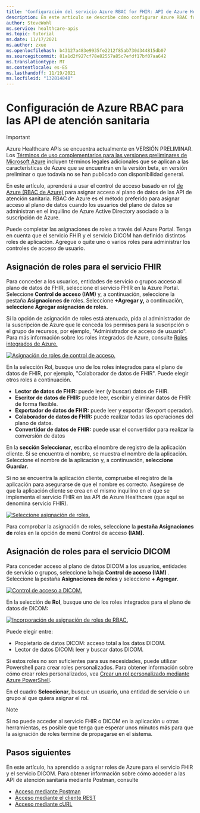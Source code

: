 ```yaml
---
title: 'Configuración del servicio Azure RBAC for FHIR: API de Azure Healthcare'
description: En este artículo se describe cómo configurar Azure RBAC for FHIR.
author: SteveWohl
ms.service: healthcare-apis
ms.topic: tutorial
ms.date: 11/17/2021
ms.author: zxue
ms.openlocfilehash: b43127a483e9935fe2212f85ab730d344815db07
ms.sourcegitcommit: 81a1d2f927cf78e82557a85c7efdf17bf07aa642
ms.translationtype: MT
ms.contentlocale: es-ES
ms.lasthandoff: 11/19/2021
ms.locfileid: "132814848"
---
```

# <a name="configure-azure-rbac-for-healthcare-apis"></a>Configuración de Azure RBAC para las API de atención sanitaria

> [!IMPORTANT]
> Azure Healthcare APIs se encuentra actualmente en VERSIÓN PRELIMINAR. Los [Términos de uso complementarios para las versiones preliminares de Microsoft Azure](https://azure.microsoft.com/support/legal/preview-supplemental-terms/) incluyen términos legales adicionales que se aplican a las características de Azure que se encuentran en la versión beta, en versión preliminar o que todavía no se han publicado con disponibilidad general.

En este artículo, aprenderá a usar el control de acceso basado en rol [de Azure (RBAC de Azure)](../role-based-access-control/index.yml) para asignar acceso al plano de datos de las API de atención sanitaria. RBAC de Azure es el método preferido para asignar acceso al plano de datos cuando los usuarios del plano de datos se administran en el inquilino de Azure Active Directory asociado a la suscripción de Azure.

Puede completar las asignaciones de roles a través del Azure Portal. Tenga en cuenta que el servicio FHIR y el servicio DICOM han definido distintos roles de aplicación. Agregue o quite uno o varios roles para administrar los controles de acceso de usuario.

## <a name="assign-roles-for-the-fhir-service"></a>Asignación de roles para el servicio FHIR

Para conceder a los usuarios, entidades de servicio o grupos acceso al plano de datos de FHIR, seleccione el servicio FHIR en la Azure Portal. Seleccione **Control de acceso (IAM)** y, a continuación, seleccione la pestaña **Asignaciones de** roles. Seleccione **+Agregar y,** a continuación, **seleccione Agregar asignación de roles.**
 
Si la opción de asignación de roles está atenuada, pida al administrador de la suscripción de Azure que le conceda los permisos para la suscripción o el grupo de recursos, por ejemplo, "Administrador de acceso de usuario". Para más información sobre los roles integrados de Azure, consulte [Roles integrados de Azure.](../role-based-access-control/built-in-roles.md)

[![Asignación de roles de control de acceso. ](fhir/media/rbac/role-assignment.png) ](fhir/media/rbac/role-assignment.png#lightbox)

En la selección Rol, busque uno de los roles integrados para el plano de datos de FHIR, por ejemplo, "Colaborador de datos de FHIR". Puede elegir otros roles a continuación.

* **Lector de datos de FHIR:** puede leer (y buscar) datos de FHIR.
* **Escritor de datos de FHIR:** puede leer, escribir y eliminar datos de FHIR de forma flexible.
* **Exportador de datos de FHIR:** puede leer y exportar ($export operador).
* **Colaborador de datos de FHIR:** puede realizar todas las operaciones del plano de datos.
* **Convertidor de datos de FHIR:** puede usar el convertidor para realizar la conversión de datos

En la **sección Seleccionar,** escriba el nombre de registro de la aplicación cliente. Si se encuentra el nombre, se muestra el nombre de la aplicación. Seleccione el nombre de la aplicación y, a continuación, **seleccione Guardar.** 

Si no se encuentra la aplicación cliente, compruebe el registro de la aplicación para asegurarse de que el nombre es correcto. Asegúrese de que la aplicación cliente se crea en el mismo inquilino en el que se implementa el servicio FHIR en las API de Azure Healthcare (que aquí se denomina servicio FHIR).


[![Seleccione asignación de roles. ](fhir/media/rbac/select-role-assignment.png) ](fhir/media/rbac/select-role-assignment.png#lightbox)

Para comprobar la asignación de roles, seleccione la **pestaña Asignaciones de** roles en la opción de menú Control de acceso **(IAM).**
 
## <a name="assign-roles-for-the-dicom-service"></a>Asignación de roles para el servicio DICOM

Para conceder acceso al plano de datos DICOM a los usuarios, entidades de servicio o grupos, seleccione la hoja **Control de acceso (IAM)** . Seleccione la pestaña **Asignaciones de roles** y seleccione **+ Agregar**.

[ ![Control de acceso a DICOM.](dicom/media/dicom-access-control.png) ](dicom/media/dicom-access-control.png#lightbox)

En la selección de **Rol**, busque uno de los roles integrados para el plano de datos de DICOM:

[ ![Incorporación de asignación de roles de RBAC.](dicom/media/rbac-add-role-assignment.png) ](dicom/media/rbac-add-role-assignment.png#lightbox)

Puede elegir entre:

* Propietario de datos DICOM: acceso total a los datos DICOM.
* Lector de datos DICOM: leer y buscar datos DICOM.

Si estos roles no son suficientes para sus necesidades, puede utilizar Powershell para crear roles personalizados.  Para obtener información sobre cómo crear roles personalizados, vea [Crear un rol personalizado mediante Azure PowerShell](../role-based-access-control/custom-roles-powershell.md).

En el cuadro **Seleccionar**, busque un usuario, una entidad de servicio o un grupo al que quiera asignar el rol.

> [!NOTE]
> Si no puede acceder al servicio FHIR o DICOM en la aplicación u otras herramientas, es posible que tenga que esperar unos minutos más para que la asignación de roles termine de propagarse en el sistema.

## <a name="next-steps"></a>Pasos siguientes

En este artículo, ha aprendido a asignar roles de Azure para el servicio FHIR y el servicio DICOM. Para obtener información sobre cómo acceder a las API de atención sanitaria mediante Postman, consulte

- [Acceso mediante Postman](use-postman.md)
- [Acceso mediante el cliente REST](using-rest-client.md)
- [Acceso mediante cURL](using-curl.md)
